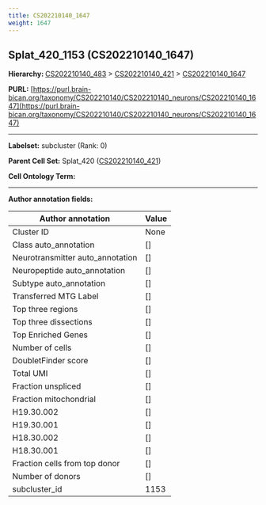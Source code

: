 ```yaml
---
title: CS202210140_1647
weight: 1647
---
```

## Splat_420_1153 (CS202210140_1647)
<b>Hierarchy: </b>
[CS202210140_483](../CS202210140_483) >
[CS202210140_421](../CS202210140_421) >
[CS202210140_1647](../CS202210140_1647)

**PURL:** [https://purl.brain-bican.org/taxonomy/CS202210140/CS202210140_neurons/CS202210140_1647](https://purl.brain-bican.org/taxonomy/CS202210140/CS202210140_neurons/CS202210140_1647)

---


**Labelset:** subcluster (Rank: 0)

**Parent Cell Set:** Splat_420 ([CS202210140_421](../CS202210140_421))



**Cell Ontology Term:** 

[MARKER GENES.]: #


---

[TRANSFERRED ANNOTATIONS.]: #


[AUTHOR ANNOTATION FIELDS.]: #


**Author annotation fields:**

| Author annotation | Value |
|-------------------|-------|
|Cluster ID|None|
|Class auto_annotation|[]|
|Neurotransmitter auto_annotation|[]|
|Neuropeptide auto_annotation|[]|
|Subtype auto_annotation|[]|
|Transferred MTG Label|[]|
|Top three regions|[]|
|Top three dissections|[]|
|Top Enriched Genes|[]|
|Number of cells|[]|
|DoubletFinder score|[]|
|Total UMI|[]|
|Fraction unspliced|[]|
|Fraction mitochondrial|[]|
|H19.30.002|[]|
|H19.30.001|[]|
|H18.30.002|[]|
|H18.30.001|[]|
|Fraction cells from top donor|[]|
|Number of donors|[]|
|subcluster_id|1153|
